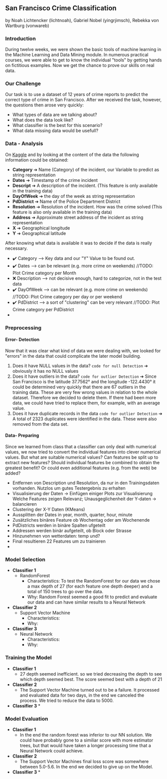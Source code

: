 ## San Francisco Crime Classification
 by Noah Lichtencker (lichtnoah), Gabriel Nobel (yingrjimsch), Rebekka von Wartburg (vonwareb)

### Introduction
During twelve weeks, we were shown the basic tools of machine learning in the Machine Learning and
Data Mining module. In numerous practical courses, we were able to get to know the individual
"tools" by getting hands on fictitious examples. Now we get the chance to prove our skills on real data.

### Our Challenge
Our task is to use a dataset of 12 years of crime reports to predict the correct type of crime in San Francisco.
After we received the task, however, the questions then arose very quickly:
* What types of data are we talking about?
* What does the data look like?
* What classifier is the best for this scenario?
* What data missing data would be usefull?


### Data - Analysis

On [Kaggle](https://www.kaggle.com/competitions/sf-crime/ "kaggle") and by looking at the content of the data the following information could be obtained:

* **Category** &#10132; Name (Category) of the incident, our Variable to predict as string representation
* **Dates** &#10132;  Timestamp of the crime incident
* **Descript** &#10132; A description of the incident. (This feature is only available in the training data)
* **DayOfWeek** &#10132; the day of the week as string representation
* **PdDistrict** &#10132; Name of the Police Department District
* **Resolution** &#10132; Resolution of the incident. How was the crime solved (This feature is also only available in the training data)
* **Address** &#10132; Approximate street address of the incident as string representation
* **X** &#10132; Geographical longitude
* **Y** &#10132; Geographical latitude

After knowing what data is available it was to decide if the data is really necessary.
* ✔️ Category --> Key data and our "Y" Value to be found out.
* ✔️ Dates --> can be relevant (e.g. more crime on weekends) //TODO: Plot Crime category per Month
* ❌ Description --> not decisive enough, hard to categorize, not in the test data
* ✔️ DayOfWeek --> can be relevant (e.g. more crime on weekends) //TODO: Plot Crime category per day or per weekend
* ✔️ PdDistrict --> a sort of "clustering" can be very relevant //TODO: Plot Crime category per PdDistrict
* 

### Preprocessing

#### Error- Detection
Now that it was clear what kind of data we were dealing with, we looked for "errors" in the data that could complicate the later model building.
1. Does it have NULL values in the data?
``code for null Detection``
&#10132; obviously it has no NULL values
2. Does it have outliers in the data?
``code for outlier Detection``
 &#10132; Since San Francisco is the latitude 37.7562° and the longitude -122.4430° it could be determined very quickly that there are 67 outliers in the training data.
These are very few wrong values in relation to the whole dataset. Therefore we decided to delete them.
If there had been more data, we could have tried to replace them, for example, with an average value.
3. Does it have duplicate records in the data
``code for outlier Detection``
&#10132; A total of 2323 duplicates were identified in the data. These were also removed from the data set.

#### Data- Preparing
Since we learned from class that a classifier can only deal with numerical values, we now tried to convert the individual features into clever numerical values.
But what are suitable numerical values? Can features be split up to extract new features?
Should individual features be combined to obtain the greatest benefit?
Or could even additional features (e.g. from the web) be added?

* Entfernen von Description und Resolution, da nur in den Trainingsdaten vorhanden.
Nutzlos um gutes Testergebnis zu erhalten
* Visualisierung der Daten -> Einfügen einiger Plots zur Visualisierung
Welche Features zeigen Relevanz; Unausgeglichenheit der Y-daten -> balancieren
* Clustering der X-Y Daten (KMeans)
* Aussplitten der Dates in year, month, quarter, hour, minute
* Zusätzliches binäres Feature ob Wochentag oder am Wochenende
* PdDistricts werden in binäre Spalten ufgeteilt
* Addressen werden binär aufgeteilt, ob Block oder Strasse
* Hinzunehmen von wetterdaten: temp und?
* Final resultieren 22 Features um zu trainieren
* 


### Model Selection
* **Classifier 1**
  * RandomForest
    * Characteristics: To test the RandomForest for our data we chose a max depth of 27 (for each feature one depth deeper) and a total of 150 trees to go over the data.
    * Why: Random Forest seemed a good fit to predict and evaluate our data and can have similar results to a Neural Network
* **Classifier 2**
  * Support Vector Machine
    * Characteristics: 
    * Why: 
* **Classifier 3**
  * Neural Network
    * Characteristics:
    * Why:
  
### Training the Model

* **Classifier 1**
  * 27 depth seemed inefficient. so we tried decreasing the depth to see which depth seemed best. The score seemed best with a depth of 21
* **Classifier 2**
  * The Support Vector Machine turned out to be a failure. It processed and evaluated data for two days, in the end we canceled the process. We tried to reduce the data to 5000. 
* **Classifier 3**
  * 

### Model Evaluation

* **Classifier 1**
  * In the end the random forest was inferior to our NN solution. We could have probably gone to a similiar score with more estimator trees, but that would have taken a longer processing time that a Neural Network could achieve.
* **Classifier 2**
  * The Support Vector Machines final loss score was somewhere between 5.0-5.6. In the end we decided to give up on the Model.
* **Classifier 3**
  *

